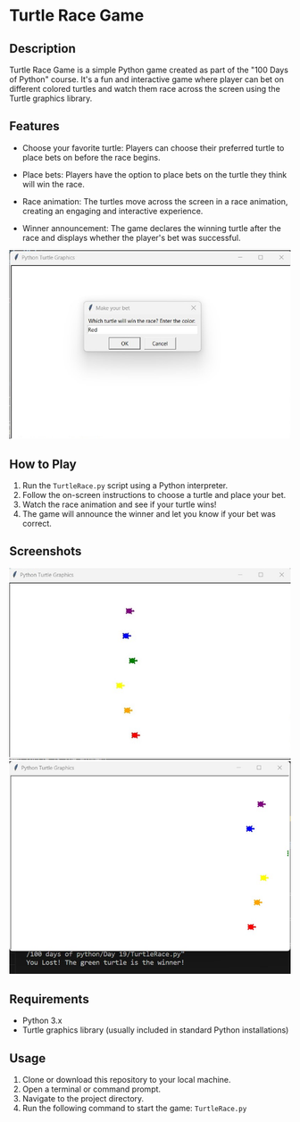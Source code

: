 # Turtle Race Game

## Description

Turtle Race Game is a simple Python game created as part of the "100 Days of Python" course. It's a fun and interactive game where player can bet on different colored turtles and watch them race across the screen using the Turtle graphics library.

## Features

- Choose your favorite turtle: Players can choose their preferred turtle to place bets on before the race begins.

- Place bets: Players have the option to place bets on the turtle they think will win the race.

- Race animation: The turtles move across the screen in a race animation, creating an engaging and interactive experience.

- Winner announcement: The game declares the winning turtle after the race and displays whether the player's bet was successful.

![Betting Screenshot](turtle_race_1.jpg)

## How to Play

1. Run the `TurtleRace.py` script using a Python interpreter.
2. Follow the on-screen instructions to choose a turtle and place your bet.
3. Watch the race animation and see if your turtle wins!
4. The game will announce the winner and let you know if your bet was correct.

## Screenshots

![Race in Progress](turtle_race_2.jpg)
![Race End](turtle_race_3.jpg)

## Requirements

- Python 3.x
- Turtle graphics library (usually included in standard Python installations)

## Usage

1. Clone or download this repository to your local machine.
2. Open a terminal or command prompt.
3. Navigate to the project directory.
4. Run the following command to start the game: `TurtleRace.py`
